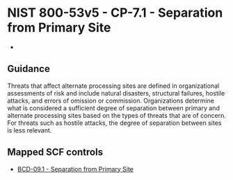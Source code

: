 # NIST 800-53v5 - CP-7.1 - Separation from Primary Site
- 
## Guidance
Threats that affect alternate processing sites are defined in organizational assessments of risk and include natural disasters, structural failures, hostile attacks, and errors of omission or commission. Organizations determine what is considered a sufficient degree of separation between primary and alternate processing sites based on the types of threats that are of concern. For threats such as hostile attacks, the degree of separation between sites is less relevant.
## Mapped SCF controls
- [BCD-09.1 - Separation from Primary Site](../scf/bcd-091-separationfromprimarysite.md)
